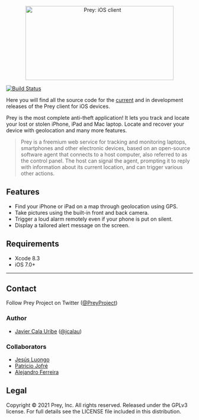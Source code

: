 <p align="center">
  <img src="https://repository-images.githubusercontent.com/1000650/9f546780-e0b6-11ea-9e53-a82f8e775fbb" alt="Prey: iOS client" height="200" width="400"/>
</p>

[![Build Status](https://travis-ci.org/prey/prey-ios-client.svg?branch=master)](https://travis-ci.org/prey/prey-ios-client)

Here you will find all the source code for the [current](https://apps.apple.com/es/app/prey-localizador-de-celular/id456755037) and in development releases of the Prey client for iOS devices.

Prey is the most complete anti-theft application! It lets you track and locate your lost or stolen iPhone, iPad and Mac laptop. Locate and recover your device with geolocation and many more features.

> Prey is a freemium web service for tracking and monitoring laptops, smartphones and other electronic devices, based on an open-source software agent that connects to a host computer, also referred to as the control panel. The host can signal the agent, prompting it to reply with information about its current location, and can trigger various other actions.

## Features

- Find your iPhone or iPad on a map through geolocation using GPS.
- Take pictures using the built-in front and back camera.
- Trigger a loud alarm remotely even if your phone is put on silent.
- Display a tailored alert message on the screen.

## Requirements

- Xcode 8.3
- iOS 7.0+

---

## Contact

Follow Prey Project on Twitter ([@PreyProject](https://twitter.com/PreyProject))

### Author

- [Javier Cala Uribe](http://github.com/jcalau) ([@jcalau](https://twitter.com/jcalau))


### Collaborators

- [Jesús Luongo](https://github.com/jll90)
- [Patricio Jofré](https://github.com/patriciojofre)
- [Alejandro Ferreira](https://github.com/xhidnoda)

## Legal

Copyright © 2021 Prey, Inc. All rights reserved.
Released under the GPLv3 license.
For full details see the LICENSE file included in this distribution.
